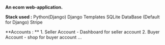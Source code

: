 **An ecom web-application.**

**Stack used :**
    Python(Django)
    Django Templates
    SQLite DataBase (Default for Django)
    Stripe 

**Accounts : **
    1. Seller Account
        - Dashboard for seller account 
    2. Buyer Account
        - shop for buyer account
...
